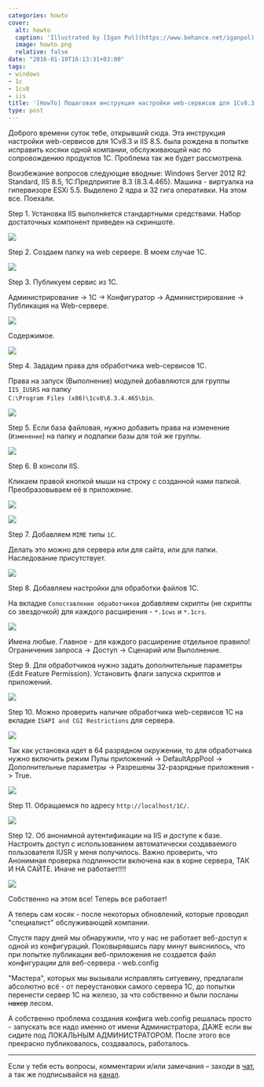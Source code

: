 ```yaml
---
categories: howto
cover:
  alt: howto
  caption: 'Illustrated by [Igan Pol](https://www.behance.net/iganpol)'
  image: howto.png
  relative: false
date: "2016-01-19T16:13:31+03:00"
tags:
- windows
- 1c
- 1cv8
- iis
title: '[HowTo] Пошаговая инструкция настройки web-сервисов для 1Сv8.3 и IIS 8.5'
type: post
---
```


Доброго времени суток тебе, открывший сюда. Эта инструкция настройки web-сервисов для 1Сv8.3 и IIS 8.5. была рождена в попытке исправить косяки одной компании, обслуживающей нас по сопровождению продуктов 1С. Проблема так же будет рассмотрена.

Воизбежание вопросов следующие вводные: Windows Server 2012 R2 Standard, IIS 8.5, 1С:Предприятие 8.3 (8.3.4.465). Машина - виртуалка на гипервизоре ESXi 5.5. Выделено 2 ядра и 32 гига оперативки. На этом все. Поехали.

Step 1. Установка IIS выполняется стандартными средствами. Набор достаточных компонент приведен на скриншоте.

![ ](img/001.jpg)

Step 2. Создаем папку на web сервере. В моем случае 1С.

![ ](img/002.jpg)

Step 3. Публикуем сервис из 1С.

Администрирование -> 1С -> Конфигуратор -> Администрирование -> Публикация на Web-сервере.

![ ](img/003.jpg)

Содержимое.

![ ](img/004.jpg)

Step 4. Зададим права для обработчика web-сервисов 1С.

Права на запуск (Выполнение) модулей добавляются для группы `IIS_IUSRS` на папку  
`C:\Program Files (x86)\1cv8\8.3.4.465\bin`.

![ ](img/005.jpg)

Step 5. Если база файловая, нужно добавить права на изменение (`Изменение`) на папку и подпапки базы для той же группы.

![ ](img/006.jpg)

Step 6. В консоли IIS.

Кликаем правой кнопкой мыши на строку с созданной нами папкой.  Преобразовываем её в приложение.

![ ](img/007.jpg)

![ ](img/008.jpg)

Step 7. Добавляем `MIME` типы `1С`.

Делать это можно для сервера или для сайта, или для папки. Наследование присутствует.

![ ](img/009.jpg)

Step 8. Добавляем настройки для обработки файлов 1С.

На вкладке `Сопоставление обработчиков` добавляем скрипты (не скрипты со звездочкой) для каждого расширения - `*.1cws` и `*.1crs`.

![ ](img/010.jpg)

Имена любые. Главное - для каждого расширение отдельное правило! Ограничения запроса -> Доступ -> Сценарий или Выполнение.

Step 9. Для обработчиков нужно задать дополнительные параметры (Edit Feature Permission). Установить флаги запуска скриптов и приложений.

![ ](img/011.jpg)

Step 10. Можно проверить наличие обработчика web-сервисов 1С на вкладке `ISAPI and CGI Restrictions` для сервера.

![ ](img/012.jpg)

Так как установка идет в 64 разрядном окружении, то для обработчика нужно включить режим Пулы приложений -> DefaultAppPool -> Дополнительные параметры -> Разрешены 32-разрядные приложения -> True.

![ ](img/013.jpg)

Step 11. Обращаемся по адресу `http://localhost/1C/`.

![ ](img/014.jpg)

Step 12. Об анонимной аутентификации на IIS и доступе к базе. Настроить доступ с использованием автоматически создаваемого пользователя IUSR у меня получилось. Важно проверить, что Анонимная проверка подлинности включена как в корне сервера, ТАК И НА САЙТЕ. Иначе не работает!!!!

![ ](img/015.jpg)

Собственно на этом все! Теперь все работает!

А теперь сам косяк - после некоторых обновлений, которые проводил "специалист" обслуживающей компании.

Спустя пару дней мы обнаружили, что у нас не работает веб-доступ к одной из конфигураций. Поковырявшись пару минут выяснилось, что при попытке публикации веб-приложения не создается файл конфигурации для веб-сервера - web.config

"Мастера", которых мы вызывали исправлять ситуевину, предлагали абсолютно всё - от переустановки самого сервера 1С, до попытки перенести сервер 1С на железо, за что собственно и были посланы ~~нахер~~ лесом.

А собственно проблема создания конфига web.config решалась просто - запускать все надо именно от имени Администратора, ДАЖЕ если вы сидите под ЛОКАЛЬНЫМ АДМИНИСТРАТОРОМ. После этого все прекрасно публиковалось, создавалось, работалось.

---
Если у тебя есть вопросы, комментарии и/или замечания – заходи в [чат](https://ttttt.me/jtprogru_chat), а так же подписывайся на [канал](https://ttttt.me/jtprogru_channel).
